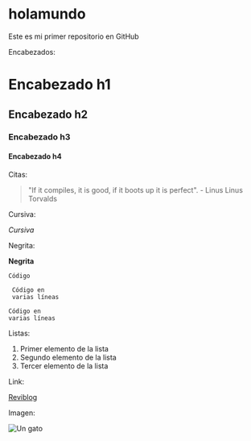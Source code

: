 # holamundo
Este es mi primer repositorio en GitHub

Encabezados:

# Encabezado h1 
## Encabezado h2
### Encabezado h3
#### Encabezado h4

Citas:

> "If it compiles, it is good, if it boots up it is perfect". - Linus Linus Torvalds

Cursiva:

*Cursiva* 

Negrita:

**Negrita**

`Código`

``` [language]
 Código en 
 varias líneas
 ```
 
 ``` [language]
 Código en 
 varias líneas
 ```
 
Listas:

1. Primer elemento de la lista
2. Segundo elemento de la lista
3. Tercer elemento de la lista

Link:

[Reviblog](www.reviblog.net)

Imagen:

![Un gato](https://reviblog.net/wp-content/uploads/2018/06/IMG_20180608_104752.jpg)

